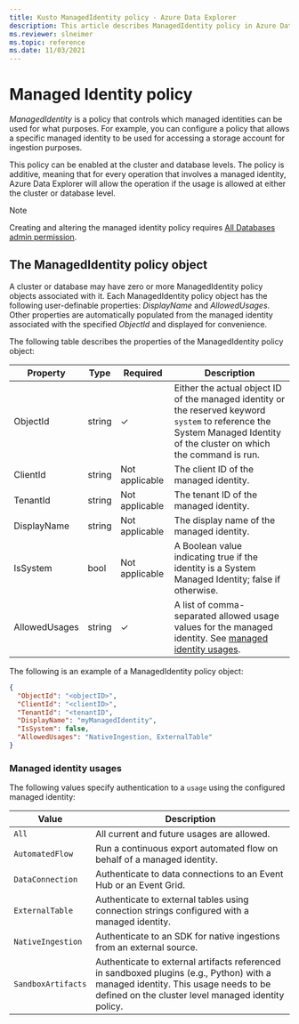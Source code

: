 ```yaml
---
title: Kusto ManagedIdentity policy - Azure Data Explorer
description: This article describes ManagedIdentity policy in Azure Data Explorer.
ms.reviewer: slneimer
ms.topic: reference
ms.date: 11/03/2021
---
```

# Managed Identity policy

*ManagedIdentity* is a policy that controls which managed identities can be used for what purposes. For example, you can configure a policy that allows a specific managed identity to be used for accessing a storage account for ingestion purposes.

This policy can be enabled at the cluster and database levels. The policy is additive, meaning that for every operation that involves a managed identity, Azure Data Explorer will allow the operation if the usage is allowed at either the cluster or database level.

> [!NOTE]
> Creating and altering the managed identity policy requires [All Databases admin permission](../management/access-control/role-based-authorization.md).

## The ManagedIdentity policy object

A cluster or database may have zero or more ManagedIdentity policy objects associated with it.
Each ManagedIdentity policy object has the following user-definable properties: *DisplayName* and *AllowedUsages*.
Other properties are automatically populated from the managed identity associated with the specified *ObjectId* and displayed for convenience.

The following table describes the properties of the ManagedIdentity policy object:

| Property      | Type   | Required | Description                                                                   |
|---------------|--------|----------|-------------------------------------------------------------------------------|
| ObjectId      | string | &check;  | Either the actual object ID of the managed identity or the reserved keyword `system` to reference the System Managed Identity of the cluster on which the command is run. |
| ClientId      | string | Not applicable | The client ID of the managed identity. |
| TenantId      | string | Not applicable | The tenant ID of the managed identity. |
| DisplayName   | string | Not applicable | The display name of the managed identity. |
| IsSystem      | bool   | Not applicable | A Boolean value indicating true if the identity is a System Managed Identity; false if otherwise. |
| AllowedUsages | string | &check;  | A list of comma-separated allowed usage values for the managed identity. See [managed identity usages](#managed-identity-usages). |

The following is an example of a ManagedIdentity policy object:

```json
{
  "ObjectId": "<objectID>",
  "ClientId": "<clientID>",
  "TenantId": "<tenantID",
  "DisplayName": "myManagedIdentity",
  "IsSystem": false,
  "AllowedUsages": "NativeIngestion, ExternalTable"
}
```

### Managed identity usages

The following values specify authentication to a `usage` using the configured managed identity:

| Value | Description | 
|---|---|
| `All` | All current and future usages are allowed. |
| `AutomatedFlow`| Run a continuous export automated flow on behalf of a managed identity. |
| `DataConnection` | Authenticate to data connections to an Event Hub or an Event Grid. |
|`ExternalTable` | Authenticate to external tables using connection strings configured with a managed identity. |
| `NativeIngestion` |  Authenticate to an SDK for native ingestions from an external source. |
| `SandboxArtifacts`| Authenticate to external artifacts referenced in sandboxed plugins (e.g., Python) with a managed identity. This usage needs to be defined on the cluster level managed identity policy. |
